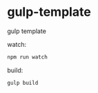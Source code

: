 # gulp-template
gulp template

watch: 
```JavaScript
npm run watch
```
build:
```JavaScript
gulp build
```



